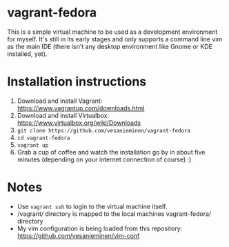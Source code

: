 vagrant-fedora
==============

This is a simple virtual machine to be used as a development environment for myself. It's still in its early stages and only supports a command line vim as the main IDE (there isn't any desktop environment like Gnome or KDE installed, yet).

Installation instructions
==============

 1. Download and install Vagrant: https://www.vagrantup.com/downloads.html
 2. Download and install Virtualbox: https://www.virtualbox.org/wiki/Downloads
 3. ```git clone https://github.com/vesanieminen/vagrant-fedora```
 4. ```cd vagrant-fedora```
 5. ```vagrant up```
 6. Grab a cup of coffee and watch the installation go by in about five minutes (depending on your internet connection of course) :)

Notes
==============

 * Use ```vagrant ssh``` to login to the virtual machine itself.
 * /vagrant/ directory is mapped to the local machines vagrant-fedora/ directory
 * My vim configuration is being loaded from this repository: https://github.com/vesanieminen/vim-conf
